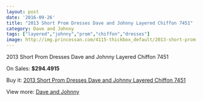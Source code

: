 ```yaml
---
layout: post
date: '2016-09-26'
title: "2013 Short Prom Dresses Dave and Johnny Layered Chiffon 7451"
category: Dave and Johnny
tags: ["layered","johnny","prom","chiffon","dresses"]
image: http://img.princessan.com/4115-thickbox_default/2013-short-prom-dresses-dave-and-johnny-layered-chiffon-7451.jpg
---
```

2013 Short Prom Dresses Dave and Johnny Layered Chiffon 7451

On Sales: **$294.4915**
<a href="https://www.princessan.com/en/dave-and-johnny/1899-2013-short-prom-dresses-dave-and-johnny-layered-chiffon-7451.html"><amp-img layout="responsive" width="600" height="600" src="//img.princessan.com/4115-thickbox_default/2013-short-prom-dresses-dave-and-johnny-layered-chiffon-7451.jpg" alt="2013 Short Prom Dresses Dave and Johnny Layered Chiffon 7451 0" /></a>
<a href="https://www.princessan.com/en/dave-and-johnny/1899-2013-short-prom-dresses-dave-and-johnny-layered-chiffon-7451.html"><amp-img layout="responsive" width="600" height="600" src="//img.princessan.com/4116-thickbox_default/2013-short-prom-dresses-dave-and-johnny-layered-chiffon-7451.jpg" alt="2013 Short Prom Dresses Dave and Johnny Layered Chiffon 7451 1" /></a>

Buy it: [2013 Short Prom Dresses Dave and Johnny Layered Chiffon 7451](https://www.princessan.com/en/dave-and-johnny/1899-2013-short-prom-dresses-dave-and-johnny-layered-chiffon-7451.html "2013 Short Prom Dresses Dave and Johnny Layered Chiffon 7451")

View more: [Dave and Johnny](https://www.princessan.com/en/16-dave-and-johnny "Dave and Johnny")